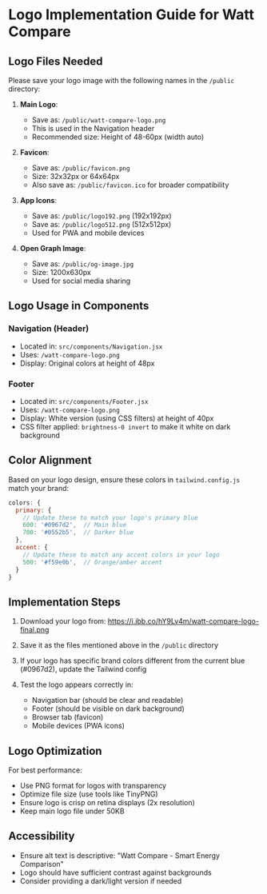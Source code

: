 # Logo Implementation Guide for Watt Compare

## Logo Files Needed

Please save your logo image with the following names in the `/public` directory:

1. **Main Logo**: 
   - Save as: `/public/watt-compare-logo.png`
   - This is used in the Navigation header
   - Recommended size: Height of 48-60px (width auto)

2. **Favicon**:
   - Save as: `/public/favicon.png` 
   - Size: 32x32px or 64x64px
   - Also save as: `/public/favicon.ico` for broader compatibility

3. **App Icons**:
   - Save as: `/public/logo192.png` (192x192px)
   - Save as: `/public/logo512.png` (512x512px)
   - Used for PWA and mobile devices

4. **Open Graph Image**:
   - Save as: `/public/og-image.jpg`
   - Size: 1200x630px
   - Used for social media sharing

## Logo Usage in Components

### Navigation (Header)
- Located in: `src/components/Navigation.jsx`
- Uses: `/watt-compare-logo.png`
- Display: Original colors at height of 48px

### Footer
- Located in: `src/components/Footer.jsx`
- Uses: `/watt-compare-logo.png`
- Display: White version (using CSS filters) at height of 40px
- CSS filter applied: `brightness-0 invert` to make it white on dark background

## Color Alignment

Based on your logo design, ensure these colors in `tailwind.config.js` match your brand:

```javascript
colors: {
  primary: {
    // Update these to match your logo's primary blue
    600: '#0967d2',  // Main blue
    700: '#0552b5',  // Darker blue
  },
  accent: {
    // Update these to match any accent colors in your logo
    500: '#f59e0b',  // Orange/amber accent
  }
}
```

## Implementation Steps

1. Download your logo from: https://i.ibb.co/hY9Lv4m/watt-compare-logo-final.png

2. Save it as the files mentioned above in the `/public` directory

3. If your logo has specific brand colors different from the current blue (#0967d2), update the Tailwind config

4. Test the logo appears correctly in:
   - Navigation bar (should be clear and readable)
   - Footer (should be visible on dark background)
   - Browser tab (favicon)
   - Mobile devices (PWA icons)

## Logo Optimization

For best performance:
- Use PNG format for logos with transparency
- Optimize file size (use tools like TinyPNG)
- Ensure logo is crisp on retina displays (2x resolution)
- Keep main logo file under 50KB

## Accessibility

- Ensure alt text is descriptive: "Watt Compare - Smart Energy Comparison"
- Logo should have sufficient contrast against backgrounds
- Consider providing a dark/light version if needed